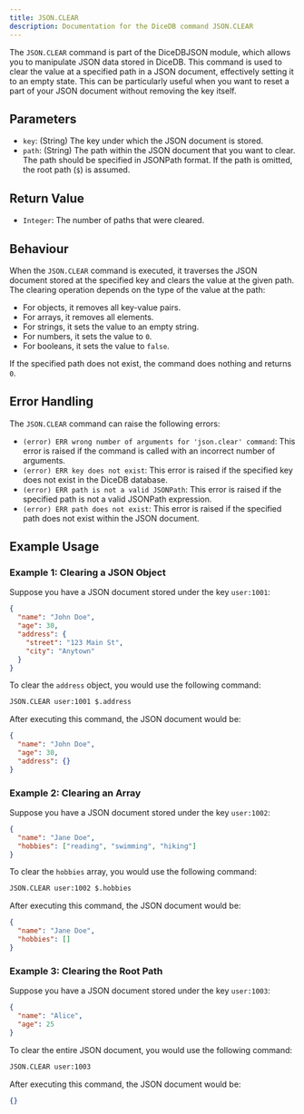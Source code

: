 ```yaml
---
title: JSON.CLEAR
description: Documentation for the DiceDB command JSON.CLEAR
---
```


The `JSON.CLEAR` command is part of the DiceDBJSON module, which allows you to manipulate JSON data stored in DiceDB. This command is used to clear the value at a specified path in a JSON document, effectively setting it to an empty state. This can be particularly useful when you want to reset a part of your JSON document without removing the key itself.

## Parameters

- `key`: (String) The key under which the JSON document is stored.
- `path`: (String) The path within the JSON document that you want to clear. The path should be specified in JSONPath format. If the path is omitted, the root path (`$`) is assumed.

## Return Value

- `Integer`: The number of paths that were cleared.

## Behaviour

When the `JSON.CLEAR` command is executed, it traverses the JSON document stored at the specified key and clears the value at the given path. The clearing operation depends on the type of the value at the path:

- For objects, it removes all key-value pairs.
- For arrays, it removes all elements.
- For strings, it sets the value to an empty string.
- For numbers, it sets the value to `0`.
- For booleans, it sets the value to `false`.

If the specified path does not exist, the command does nothing and returns `0`.

## Error Handling

The `JSON.CLEAR` command can raise the following errors:

- `(error) ERR wrong number of arguments for 'json.clear' command`: This error is raised if the command is called with an incorrect number of arguments.
- `(error) ERR key does not exist`: This error is raised if the specified key does not exist in the DiceDB database.
- `(error) ERR path is not a valid JSONPath`: This error is raised if the specified path is not a valid JSONPath expression.
- `(error) ERR path does not exist`: This error is raised if the specified path does not exist within the JSON document.

## Example Usage

### Example 1: Clearing a JSON Object

Suppose you have a JSON document stored under the key `user:1001`:

```json
{
  "name": "John Doe",
  "age": 30,
  "address": {
    "street": "123 Main St",
    "city": "Anytown"
  }
}
```

To clear the `address` object, you would use the following command:

```sh
JSON.CLEAR user:1001 $.address
```

After executing this command, the JSON document would be:

```json
{
  "name": "John Doe",
  "age": 30,
  "address": {}
}
```

### Example 2: Clearing an Array

Suppose you have a JSON document stored under the key `user:1002`:

```json
{
  "name": "Jane Doe",
  "hobbies": ["reading", "swimming", "hiking"]
}
```

To clear the `hobbies` array, you would use the following command:

```sh
JSON.CLEAR user:1002 $.hobbies
```

After executing this command, the JSON document would be:

```json
{
  "name": "Jane Doe",
  "hobbies": []
}
```

### Example 3: Clearing the Root Path

Suppose you have a JSON document stored under the key `user:1003`:

```json
{
  "name": "Alice",
  "age": 25
}
```

To clear the entire JSON document, you would use the following command:

```sh
JSON.CLEAR user:1003
```

After executing this command, the JSON document would be:

```json
{}
```
